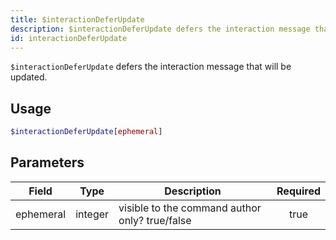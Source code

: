 ```yaml
---
title: $interactionDeferUpdate
description: $interactionDeferUpdate defers the interaction message that will be updated.
id: interactionDeferUpdate
---
```


`$interactionDeferUpdate` defers the interaction message that will be updated.

## Usage

```php
$interactionDeferUpdate[ephemeral]
```

## Parameters

| Field     | Type    | Description                                    | Required |
|-----------|---------|------------------------------------------------|:--------:|
| ephemeral | integer | visible to the command author only? true/false |   true   |
